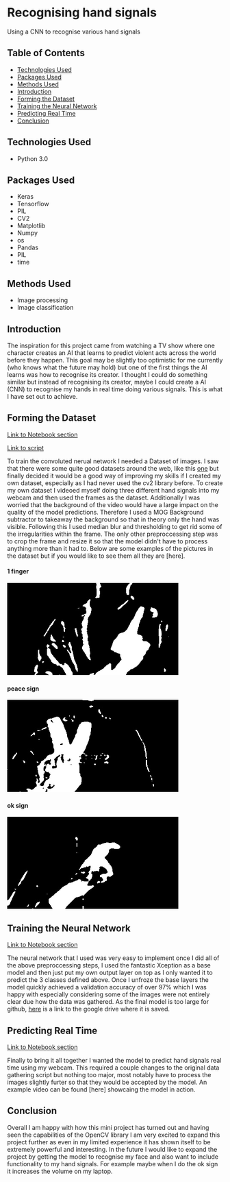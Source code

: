 # Recognising hand signals

Using a CNN to recognise various hand signals


## Table of Contents
* [Technologies Used](https://github.com/danch12/Recognising-hand-signs/blob/master/README.md#technologies-used)
* [Packages Used](https://github.com/danch12/Recognising-hand-signs/blob/master/README.md#packages-used)
* [Methods Used](https://github.com/danch12/Recognising-hand-signs/blob/master/README.md#methods-used)
* [Introduction](https://github.com/danch12/Recognising-hand-signs/blob/master/README.md#introduction)
* [Forming the Dataset](https://github.com/danch12/Recognising-hand-signs/blob/master/README.md#forming-the-dataset)
* [Training the Neural Network](https://github.com/danch12/Recognising-hand-signs/blob/master/README.md#training-the-neural-network)
* [Predicting Real Time](https://github.com/danch12/Recognising-hand-signs/blob/master/README.md#predicting-real-time)
* [Conclusion](https://github.com/danch12/Recognising-hand-signs/blob/master/README.md#conclusion)



## Technologies Used
* Python 3.0


## Packages Used
* Keras
* Tensorflow
* PIL
* CV2
* Matplotlib
* Numpy
* os
* Pandas
* PIL
* time


## Methods Used
* Image processing
* Image classification


## Introduction

The inspiration for this project came from watching a TV show where one character creates an AI that learns to predict violent acts across the world before they happen. This goal may be slightly too optimistic for me currently (who knows what the future may hold) but one of the first things the AI learns was how to recognise its creator. I thought I could do something similar but instead of recognising its creator, maybe I could create a AI (CNN) to recognise my hands in real time doing various signals. This is what I have set out to achieve.


## Forming the Dataset

[Link to Notebook section](https://github.com/danch12/Recognising-hand-signs/blob/90655e7137726c85590647f105a05ce9be66e684/recognising_hand_full.ipynb#L67)

[Link to script](https://github.com/danch12/Recognising-hand-signs/blob/master/video_to_pics_median.py)

To train the convoluted nerual network I needed a Dataset of images. I saw that there were some quite good datasets around the web, like this [one](https://www.kaggle.com/gti-upm/leapgestrecog) but finally decided it would be a good way of improving my skills if I created my own dataset, especially as I had never used the cv2 library before. To create my own dataset I videoed myself doing three different hand signals into my webcam and then used the frames as the dataset. Additionally I was worried that the background of the video would have a large impact on the quality of the model predictions. Therefore I used a MOG Background subtractor to takeaway the background so that in theory only the hand was visible. Following this I used median blur and thresholding to get rid some of the irregularities within the frame. The only other preproccessing step was to crop the frame and resize it so that the model didn't have to process anything more than it had to. Below are some examples of the pictures in the dataset but if you would like to see them all they are [here].

#### 1 finger
![1_finger](https://raw.githubusercontent.com/danch12/Images_for_neural_hands/master/Data/Train/1_finger/frame138.jpg)

#### peace sign
![peace_sign](https://raw.githubusercontent.com/danch12/Images_for_neural_hands/master/Data/Train/peace_sign/frame159.jpg)

#### ok sign
![ok_sign](https://raw.githubusercontent.com/danch12/Images_for_neural_hands/master/Data/Train/ok_sign/frame1324.jpg)

## Training the Neural Network 

[Link to Notebook section](https://github.com/danch12/Recognising-hand-signs/blob/master/recognising_hand_full.ipynb?short_path=4298aac#L282)

The neural network that I used was very easy to implement once I did all of the above preproccessing steps, I used the fantastic Xception as a base model and then just put my own output layer on top as I only wanted it to predict the 3 classes defined above. Once I unfroze the base layers the model quickly achieved a validation accuracy of over 97% which I was happy with especially considering some of the images were not entirely clear due how the data was gathered. As the final model is too large for github, [here](https://drive.google.com/open?id=1qwIOlTQt92BF0mHoeLzuBZ1VYIvK-sf3) is a link to the google drive where it is saved.


## Predicting Real Time

[Link to Notebook section](https://github.com/danch12/Recognising-hand-signs/blob/90655e7137726c85590647f105a05ce9be66e684/recognising_hand_full.ipynb#L434)

Finally to bring it all together I wanted the model to predict hand signals real time using my webcam. This required a couple changes to the original data gathering script but nothing too major, most notably have to process the images slightly furter so that they would be accepted by the model. An example video can be found [here] showcaing the model in action.


## Conclusion

Overall I am happy with how this mini project has turned out and having seen the capabilities of the OpenCV library I am very excited to expand this project further as even in my limited experience it has shown itself to be extremely powerful and interesting. In the future I would like to expand the project by getting the model to recognise my face and also want to include functionality to my hand signals. For example maybe when I do the ok sign it increases the volume on my laptop.




